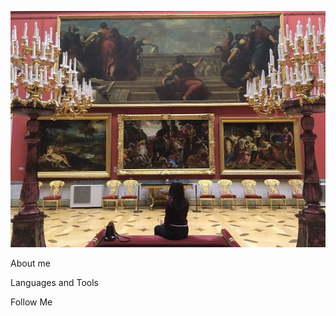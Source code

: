 ![Header](https://github.com/Azazaello/azazaello/blob/main/assets/yzaJBzeClIY.jpg)

About me

Languages and Tools

Follow Me